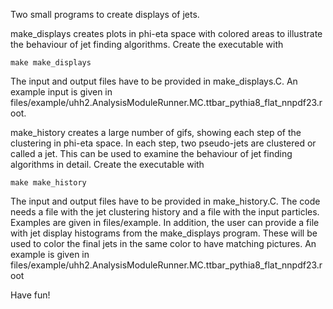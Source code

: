 Two small programs to create displays of jets.

make_displays creates plots in phi-eta space with colored areas to illustrate the behaviour of jet finding algorithms.
Create the executable with
```
make make_displays
```
The input and output files have to be provided in make_displays.C. An example input is given in files/example/uhh2.AnalysisModuleRunner.MC.ttbar_pythia8_flat_nnpdf23.root.


make_history creates a large number of gifs, showing each step of the clustering in phi-eta space. In each step, two pseudo-jets are clustered or called a jet. This can be used to examine the behaviour of jet finding algorithms in detail.
Create the executable with
```
make make_history
```
The input and output files have to be provided in make_history.C. The code needs a file with the jet clustering history and a file with the input particles. Examples are given in files/example. In addition, the user can provide a file with jet display histograms from the make_displays program. These will be used to color the final jets in the same color to have matching pictures. An example is given in files/example/uhh2.AnalysisModuleRunner.MC.ttbar_pythia8_flat_nnpdf23.root

Have fun!
